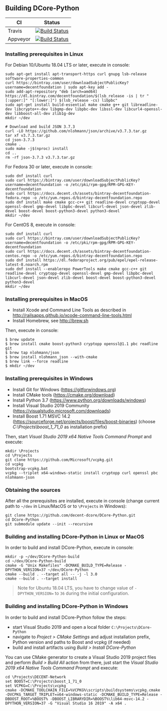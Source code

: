 Building DCore-Python
---------------------

| CI | Status |
| -- | ------ |
| Travis | [![Build Status](https://travis-ci.com/decent-dcore/DCore-Python.svg?branch=master)](https://travis-ci.com/decent-dcore/DCore-Python) |
| Appveyor | [![Build Status](https://ci.appveyor.com/api/projects/status/github/decent-dcore/DCore-Python?svg=true&branch=master)](https://ci.appveyor.com/project/decent-dcore/DCore-Python) |

### Installing prerequisites in Linux

For Debian 10/Ubuntu 18.04 LTS or later, execute in console:

    sudo apt-get install apt-transport-https curl gnupg lsb-release software-properties-common
    curl https://bintray.com/user/downloadSubjectPublicKey?username=decentfoundation | sudo apt-key add -
    sudo add-apt-repository "deb [arch=amd64] https://dl.bintray.com/decentfoundation/$(lsb_release -is | tr "[:upper:]" "[:lower:]") $(lsb_release -cs) libpbc"
    sudo apt-get install build-essential make cmake g++ git libreadline-dev libcrypto++-dev libgmp-dev libpbc-dev libssl-dev libcurl4-openssl-dev libboost-all-dev zlib1g-dev
    mkdir ~/dev

    # Download and build JSON 3.7.3
    curl -LO https://github.com/nlohmann/json/archive/v3.7.3.tar.gz
    tar xf v3.7.3.tar.gz
    cd json-3.7.3
    cmake .
    sudo make -j$(nproc) install
    cd ..
    rm -rf json-3.7.3 v3.7.3.tar.gz

For Fedora 30 or later, execute in console:

    sudo dnf install curl
    sudo curl https://bintray.com/user/downloadSubjectPublicKey?username=decentfoundation -o /etc/pki/rpm-gpg/RPM-GPG-KEY-decentfoundation
    sudo curl https://docs.decent.ch/assets/bintray-decentfoundation-fedora.repo -o /etc/yum.repos.d/bintray-decentfoundation.repo
    sudo dnf install make cmake gcc-c++ git readline-devel cryptopp-devel openssl-devel gmp-devel libpbc-devel libcurl-devel json-devel zlib-devel boost-devel boost-python3-devel python3-devel
    mkdir ~/dev

For CentOS 8, execute in console:

    sudo dnf install curl
    sudo curl https://bintray.com/user/downloadSubjectPublicKey?username=decentfoundation -o /etc/pki/rpm-gpg/RPM-GPG-KEY-decentfoundation
    sudo curl https://docs.decent.ch/assets/bintray-decentfoundation-centos.repo -o /etc/yum.repos.d/bintray-decentfoundation.repo
    sudo dnf install https://dl.fedoraproject.org/pub/epel/epel-release-latest-8.noarch.rpm
    sudo dnf install --enablerepo PowerTools make cmake gcc-c++ git readline-devel cryptopp-devel openssl-devel gmp-devel libpbc-devel libcurl-devel json-devel zlib-devel boost-devel boost-python3-devel python3-devel
    mkdir ~/dev

### Installing prerequisites in MacOS

* Install Xcode and Command Line Tools as described in http://railsapps.github.io/xcode-command-line-tools.html
* Install Homebrew, see http://brew.sh

Then, execute in console:

    $ brew update
    $ brew install cmake boost-python3 cryptopp openssl@1.1 pbc readline git
    $ brew tap nlohmann/json
    $ brew install nlohmann_json --with-cmake
    $ brew link --force readline
    $ mkdir ~/dev

### Installing prerequisites in Windows

* Install Git for Windows (https://gitforwindows.org)
* Install CMake tools (https://cmake.org/download)
* Install Python 3.7 (https://www.python.org/downloads/windows)
* Install Visual Studio 2019 Community (https://visualstudio.microsoft.com/downloads)
* Install Boost 1.71 MSVC 14.2 (https://sourceforge.net/projects/boost/files/boost-binaries) (choose *C:\Projects\boost_1_71_0* as installation prefix)

Then, start _Visual Studio 2019 x64 Native Tools Command Prompt_ and execute:

    mkdir \Projects
    cd \Projects
    git clone https://github.com/Microsoft/vcpkg.git
    cd vcpkg
    bootstrap-vcpkg.bat
    vcpkg --triplet x64-windows-static install cryptopp curl openssl pbc nlohmann-json

### Obtaining the sources

After all the prerequisites are installed, execute in console (change current path to `~/dev` in Linux/MacOS or to `\Projects` in Windows):

    git clone https://github.com/decent-dcore/DCore-Python.git
    cd DCore-Python
    git submodule update --init --recursive

### Building and installing DCore-Python in Linux or MacOS

In order to build and install DCore-Python, execute in console:

    mkdir -p ~/dev/DCore-Python-build
    cd ~/dev/DCore-Python-build
    cmake -G "Unix Makefiles" -DCMAKE_BUILD_TYPE=Release -DPYTHON_VERSION=37 ~/dev/DCore-Python
    cmake --build . --target all -- -j -l 3.0
    cmake --build . --target install

> Note for Ubuntu 18.04 LTS, you have to change value of `-DPYTHON_VERSION=` to `36` during the initial configuration.

### Building and installing DCore-Python in Windows

In order to build and install DCore-Python follow the steps:
* start Visual Studio 2019 and open a local folder `C:\Projects\DCore-Python`
* navigate to _Project > CMake Settings_ and adjust installation prefix, Python version and paths to Boost and vcpkg (if needed)
* build and install artifacts using _Build > Install DCore-Python_

You can use CMake generator to create a Visual Studio 2019 project files and perform _Build > Build All_ action from there, just start the _Visual Studio 2019 x64 Native Tools Command Prompt_ and execute:

    cd \Projects\DECENT-Network
    set BOOST=C:\Projects\boost_1_71_0
    set VCPKG=C:\Projects\vcpkg
    cmake -DCMAKE_TOOLCHAIN_FILE=%VCPKG%\scripts\buildsystems\vcpkg.cmake -DVCPKG_TARGET_TRIPLET=x64-windows-static -DCMAKE_BUILD_TYPE=Release -DBOOST_ROOT=%BOOST% -DBOOST_LIBRARYDIR=%BOOST%\lib64-msvc-14.2 -DPYTHON_VERSION=37 -G "Visual Studio 16 2019" -A x64 .
